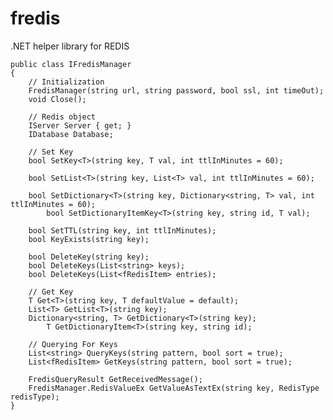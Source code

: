 # fredis
.NET helper library for REDIS

    public class IFredisManager
    {
        // Initialization
        FredisManager(string url, string password, bool ssl, int timeOut);
        void Close();

        // Redis object
        IServer Server { get; }
        IDatabase Database;

        // Set Key
        bool SetKey<T>(string key, T val, int ttlInMinutes = 60);
        
        bool SetList<T>(string key, List<T> val, int ttlInMinutes = 60);

        bool SetDictionary<T>(string key, Dictionary<string, T> val, int ttlInMinutes = 60);
            bool SetDictionaryItemKey<T>(string key, string id, T val);

        bool SetTTL(string key, int ttlInMinutes);
        bool KeyExists(string key);
        
        bool DeleteKey(string key);
        bool DeleteKeys(List<string> keys);
        bool DeleteKeys(List<fRedisItem> entries);

        // Get Key
        T Get<T>(string key, T defaultValue = default);
        List<T> GetList<T>(string key);
        Dictionary<string, T> GetDictionary<T>(string key);
            T GetDictionaryItem<T>(string key, string id);
                    
        // Querying For Keys
        List<string> QueryKeys(string pattern, bool sort = true);
        List<fRedisItem> GetKeys(string pattern, bool sort = true);

        FredisQueryResult GetReceivedMessage();
        FredisManager.RedisValueEx GetValueAsTextEx(string key, RedisType redisType);
    }